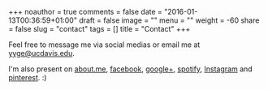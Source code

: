 +++
noauthor = true
comments = false
date = "2016-01-13T00:36:59+01:00"
draft = false
image = ""
menu = ""
weight = -60
share = false
slug = "contact"
tags = []
title = "Contact"
+++

Feel free to message me via social medias or email me at <yyge@ucdavis.edu>.

I'm also present on [about.me][], [facebook][], [google+][],
[spotify][], [Instagram][] and [pinterest][]. :)

[about.me]: aa
[facebook]: dd
[google+]: https://plus.google.com/102966454202044929133/
[instagram]: https://www.instagram.com/toin0u/
[pinterest]: https://pinterest.com/toin0u/
[spotify]: https://open.spotify.com/user/ackorea
